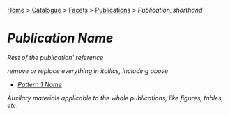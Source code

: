 [Home](../../../../README.md) > [Catalogue](../../../../Patterns_catalogue.md) > [Facets](../../facets.md) > [Publications](../publications.md) > *Publication_shorthand*
# *Publication Name*

*Rest of the publication' reference*

*remove or replace everything in itallics, including above* 

- [*Pattern 1 Name*](../../../*pattern_1_file_name*.md)

*Auxilary materials applicable to the whole publications, like figures, tables, etc.*
